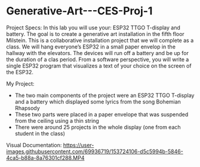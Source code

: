 # Generative-Art---CES-Proj-1

Project Specs:
In this lab you will use your:  ESP32 TTGO T-display and battery. The goal is to create a generative art installation in the fifth floor Milstein. This is a collaborative installation project that we will complete as a class. We will hang everyone’s ESP32 in a small paper envelop in the hallway with the elevators. The devices will run off a battery and be up for the duration of a clas period.  From a software perspective, you will write a single ESP32 program that visualizes a text of your choice on the screen of the ESP32.

My Project:
* The two main components of the project were an ESP32 TTGO T-display and a battery which displayed some lyrics from the song Bohemian Rhapsody 
* These two parts were placed in a paper envelope that was suspended from the ceiling using a thin string
* There were around 25 projects in the whole display (one from each student in the class)

Visual Documentation:
https://user-images.githubusercontent.com/69936719/153724106-d5c5994b-5846-4ca5-b88a-8a76301cf288.MP4


